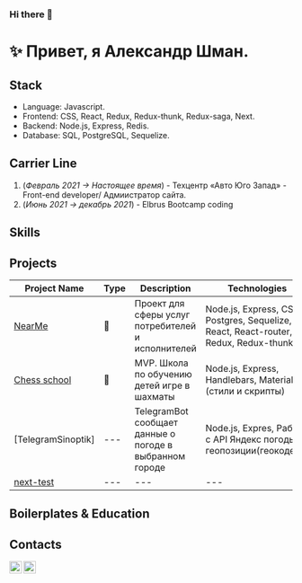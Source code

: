 ### Hi there 👋

# ✨ Привет, я Александр Шман. 
## Stack
- Language: Javascript.
- Frontend: CSS, React, Redux, Redux-thunk, Redux-saga, Next.
- Backend: Node.js, Express, Redis.
- Database:  SQL, PostgreSQL, Sequelize.

## Carrier Line
1. (_Февраль 2021 -> Настоящее время_) - Техцентр «Авто Юго Запад» - Front-end developer/ Адмиистратор сайта.
2. (_Июнь 2021 -> декабрь 2021_) - Elbrus Bootcamp coding

## Skills
<!-- - Prefer immutable programming implementation
- Actively using **ZSH** **NVIM** ([My dotfiles](https://github.com/javeoff/dotfiles))
- Actively using SOLID, creational patterns
- Configuring **Nginx**, **Apache**
- Configuring **Webpack**, **ESlint**, **Babel**, **Jest**
- Work with Git (**VCS**) abstractions
- Work with **Docker**, configuring **Dockerfile**
- Learn [English B1->B2](https://github.com/javeoff/english-knowledge) (intermediate) -->

## Projects

| Project Name | Type | Description | Technologies |
|---|---|---|---|
| [NearMe](https://github.com/YuriBriliov/NearMe) | 💼 | Проект для сферы услуг потребителей и исполнителей |  Node.js, Express, CSS, Postgres, Sequelize, React, React-router, Redux, Redux-thunk.  |
| [Сhess school](https://github.com/IliaisaChamp/chess) | 💼 | MVP. Школа по обучению детей игре в шахматы |  Node.js, Express, Handlebars, Materialize (стили и скрипты)|
| [TelegramSinoptik]|---|TelegramBot сообщает данные о погоде в выбранном городе | Node.js, Expres, Работа с API Яндекс погоды и геопозиции(геокодера)|
|[next-test](https://github.com/AleksandrShman/next-test)|---|---|---|


## Boilerplates & Education
<!-- | Project Name | Date | Description | Technologies |
|---|---|---|---|
| [Smart Search Engine](https://github.com/javeoff/smart-search) | January 2022 | UX-Flexible smart search service with scrapping from multiple search engines | Webpack, React, typescript, Next, Lodash, Styled-components |
| [Nest-Next Boilerplate](https://github.com/javeoff/nest-next-boilerplate) | September 2021 | Typescript Boilerplate project for a boost starting | (Duck) redux-toolkit, Nest, Next, Tsconfig-paths, Dotenv, Eslint, Babel, Prettier, Rxjs, Typeorm, Postgres
| [VKMiniApp Boilerplate](https://github.com/javeoff/vkminiapp-boilerplate) | June 2021 | VKMiniApp Boilerplate project for a boost starting | Typescript, Webpack React, Eruda, Redux, Eslint, Babel, Type-fest |
| [Webpack-React Boilerplate](https://github.com/javeoff/webpack-react-boilerplate) | June 2021 | Javascript Boilerplate project for a boost starting | Native Webpack, Typescript, React, Dotenv, Babel |
| [Slaves VKMiniApp](https://github.com/javeoff/slaves-bot) | April 2021 | Economic `vk.com` Game with global TOP and internal exchange system | Typescript, React, react-scripts, Axios, Styled-components |
| [React-Saga Education](https://github.com/javeoff/react-saga) | February 2021 | Javascript Education Redux in React Project | Javascript, React, Redux, Redux-saga, Redux-thunk, Jest |
| [Redux Education](https://github.com/javeoff/redux-basic) | February 2021 | Javascript Education Redux Project | Webpack, Javascript, Redux |
| [ImageLoader Education](https://github.com/javeoff/image-loader) | February 2021 | Javascript Education Firebase Project | Parcel, Javascript, Firebase, CSS |
| [Angular Education](https://github.com/javeoff/angular-blog) | February 2021 | Typescript Education Angular Project | Angular, Typescript, Angular-router, Angular-forms, Angular-animations |  
| [Nest Education](https://github.com/javeoff/nest-monitoring) | January 2020 | Typescript Education Project | Typescript, Nest, Prettier, Knex, MySQL, Jest, RXJS | -->

## Contacts
[<img align="left" width="22px" alt="javeoff | Telegram" src="https://simpleicons.org/icons/telegram.svg" />](https://t.me/AleksandrShman)
[<img align="left" width="22px" alt="javeoff | Email" src="https://simpleicons.org/icons/maildotru.svg" />](a.shman@mail.ru)
